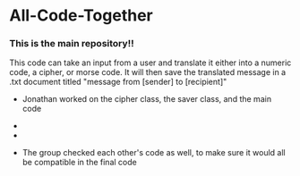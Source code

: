 # All-Code-Together

### This is the main repository!!

This code can take an input from a user and translate it either into a numeric code, a cipher, or morse code. It will then save the translated message in a .txt document titled "message from [sender] to [recipient]"

- Jonathan worked on the cipher class, the saver class, and the main code

-

-

- The group checked each other's code as well, to make sure it would all be compatible in the final code
